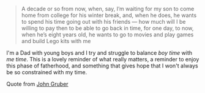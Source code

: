 <!-- 
.. title: Priorities
.. slug: priorities
.. date: 2015-01-01 12:39:06 UTC+11:00
.. tags: 
.. is_orphan: False
.. spellcheck_exceptions: Gruber
.. link: 
.. description: 
.. type: text
-->

> A decade or so from now, when, say, I’m waiting for my son to come home from college for his winter break, and, when he does, he wants to spend his time going out with his friends — how much will I be willing to pay then to be able to go back in time, for one day, to now, when he’s eight years old, he wants to go to movies and play games and build Lego kits with me

I'm a Dad with young boys and I try and struggle to balance *boy time* with *me time*. This is a lovely reminder of what really matters, a reminder to enjoy this phase of fatherhood, and something that gives hope that I won't always be so constrained with my time.

Quote from [John Gruber](http://daringfireball.net/2011/12/merry)

